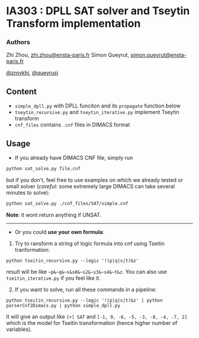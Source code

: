 IA303 : DPLL SAT solver and Tseytin Transform implementation
====

### Authors
Zhi Zhou, <zhi.zhou@ensta-paris.fr>
 Simon Queyrut,  <simon.queyrut@ensta-paris.fr>
 
 [@zroykhi](https://github.com/zroykhi), [@queyrusi][github] 

[github]: http://github.com/queyrusi


## Content
+ `simple_dpll.py` with DPLL funciton and its `propagate` function below
+ `tseytin_recursive.py` and `tseytin_iterative.py` implement Tseytin transform
+ `cnf_files` contains `.cnf` files in DIMACS format

## Usage 

+ If you already have DIMACS CNF file, simply run
```bash
python sat_solve.py file.cnf
```
but if you don't, feel free to use examples on which we already tested or small solver (*careful*: some extremely large DIMACS can take several minutes to solve):
```bash
python sat_solve.py ./cnf_files/SAT/simple.cnf
```
**Note**: it wont return anything if UNSAT.

-------------


+ Or you could **use your own formula**:

1. Try to ransform a string of logic formula into cnf using Tseitin tranformation:
```
python tseitin_recursive.py --logic '!(p|q|s|t)&z'
```
result will be like `~p&~q&~s&s0&~s2&~s3&~s4&~t&z`. You can also use `tseitin_iterative.py` if you feel like it.


2. If you want to solve, run all these commands in a pipeline:
```
python tseitin_recursive.py --logic '!(p|q|s|t)&z' | python parserCnf2Dimacs.py | python simple_dpll.py
```
It will give an output like 
`[+] SAT` and `[-1, 9, -6, -5, -3, -8, -4, -7, 2]` which is the model for Tseitin transformation (hence higher number of variables).

